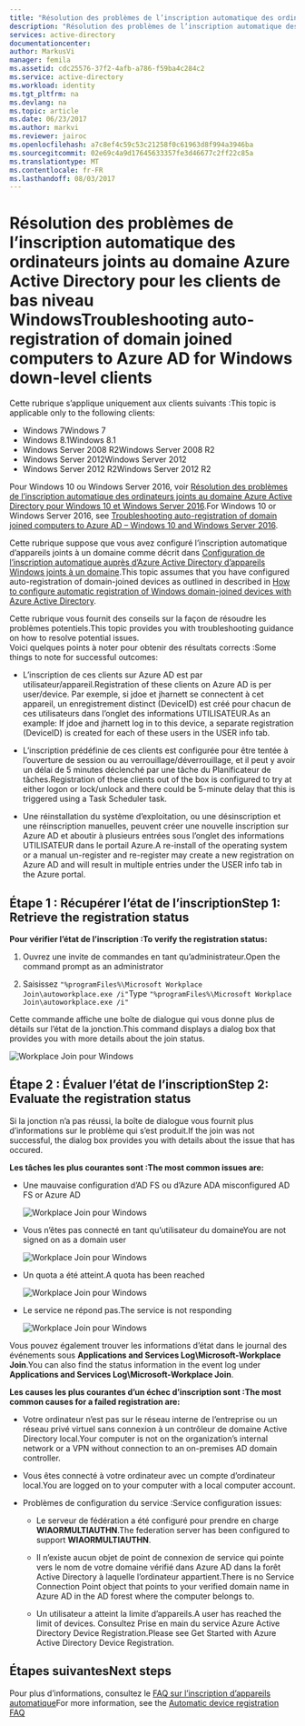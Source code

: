 ```yaml
---
title: "Résolution des problèmes de l’inscription automatique des ordinateurs joints au domaine Azure Active Directory pour les clients de bas niveau Windows | Microsoft Docs"
description: "Résolution des problèmes de l’inscription automatique des ordinateurs joints au domaine Azure Active Directory pour les clients de bas niveau Windows."
services: active-directory
documentationcenter: 
author: MarkusVi
manager: femila
ms.assetid: cdc25576-37f2-4afb-a786-f59ba4c284c2
ms.service: active-directory
ms.workload: identity
ms.tgt_pltfrm: na
ms.devlang: na
ms.topic: article
ms.date: 06/23/2017
ms.author: markvi
ms.reviewer: jairoc
ms.openlocfilehash: a7c8ef4c59c53c21258f0c61963d8f994a3946ba
ms.sourcegitcommit: 02e69c4a9d17645633357fe3d46677c2ff22c85a
ms.translationtype: MT
ms.contentlocale: fr-FR
ms.lasthandoff: 08/03/2017
---
```

# <a name="troubleshooting-auto-registration-of-domain-joined-computers-to-azure-ad-for-windows-down-level-clients"></a><span data-ttu-id="c8db9-103">Résolution des problèmes de l’inscription automatique des ordinateurs joints au domaine Azure Active Directory pour les clients de bas niveau Windows</span><span class="sxs-lookup"><span data-stu-id="c8db9-103">Troubleshooting auto-registration of domain joined computers to Azure AD for Windows down-level clients</span></span> 

<span data-ttu-id="c8db9-104">Cette rubrique s’applique uniquement aux clients suivants :</span><span class="sxs-lookup"><span data-stu-id="c8db9-104">This topic is applicable only to the following clients:</span></span> 

- <span data-ttu-id="c8db9-105">Windows 7</span><span class="sxs-lookup"><span data-stu-id="c8db9-105">Windows 7</span></span> 
- <span data-ttu-id="c8db9-106">Windows 8.1</span><span class="sxs-lookup"><span data-stu-id="c8db9-106">Windows 8.1</span></span> 
- <span data-ttu-id="c8db9-107">Windows Server 2008 R2</span><span class="sxs-lookup"><span data-stu-id="c8db9-107">Windows Server 2008 R2</span></span> 
- <span data-ttu-id="c8db9-108">Windows Server 2012</span><span class="sxs-lookup"><span data-stu-id="c8db9-108">Windows Server 2012</span></span> 
- <span data-ttu-id="c8db9-109">Windows Server 2012 R2</span><span class="sxs-lookup"><span data-stu-id="c8db9-109">Windows Server 2012 R2</span></span> 
 

<span data-ttu-id="c8db9-110">Pour Windows 10 ou Windows Server 2016, voir [Résolution des problèmes de l’inscription automatique des ordinateurs joints au domaine Azure Active Directory pour Windows 10 et Windows Server 2016](active-directory-device-registration-troubleshoot-windows.md).</span><span class="sxs-lookup"><span data-stu-id="c8db9-110">For Windows 10 or Windows Server 2016, see [Troubleshooting auto-registration of domain joined computers to Azure AD – Windows 10 and Windows Server 2016](active-directory-device-registration-troubleshoot-windows.md).</span></span>

<span data-ttu-id="c8db9-111">Cette rubrique suppose que vous avez configuré l’inscription automatique d’appareils joints à un domaine comme décrit dans [Configuration de l’inscription automatique auprès d’Azure Active Directory d’appareils Windows joints à un domaine](active-directory-device-registration-get-started.md).</span><span class="sxs-lookup"><span data-stu-id="c8db9-111">This topic assumes that you have configured auto-registration of domain-joined devices as outlined in described in [How to configure automatic registration of Windows domain-joined devices with Azure Active Directory](active-directory-device-registration-get-started.md).</span></span>
 
<span data-ttu-id="c8db9-112">Cette rubrique vous fournit des conseils sur la façon de résoudre les problèmes potentiels.</span><span class="sxs-lookup"><span data-stu-id="c8db9-112">This topic provides you with troubleshooting guidance on how to resolve potential issues.</span></span>  
<span data-ttu-id="c8db9-113">Voici quelques points à noter pour obtenir des résultats corrects :</span><span class="sxs-lookup"><span data-stu-id="c8db9-113">Some things to note for successful outcomes:</span></span> 

- <span data-ttu-id="c8db9-114">L’inscription de ces clients sur Azure AD est par utilisateur/appareil.</span><span class="sxs-lookup"><span data-stu-id="c8db9-114">Registration of these clients on Azure AD is per user/device.</span></span> <span data-ttu-id="c8db9-115">Par exemple, si jdoe et jharnett se connectent à cet appareil, un enregistrement distinct (DeviceID) est créé pour chacun de ces utilisateurs dans l’onglet des informations UTILISATEUR.</span><span class="sxs-lookup"><span data-stu-id="c8db9-115">As an example: If jdoe and jharnett log in to this device, a separate registration (DeviceID) is created for each of these users in the USER info tab.</span></span>  

- <span data-ttu-id="c8db9-116">L’inscription prédéfinie de ces clients est configurée pour être tentée à l’ouverture de session ou au verrouillage/déverrouillage, et il peut y avoir un délai de 5 minutes déclenché par une tâche du Planificateur de tâches.</span><span class="sxs-lookup"><span data-stu-id="c8db9-116">Registration of these clients out of the box is configured to try at either logon or lock/unlock and there could be 5-minute delay that this is triggered using a Task Scheduler task.</span></span> 

- <span data-ttu-id="c8db9-117">Une réinstallation du système d’exploitation, ou une désinscription et une réinscription manuelles, peuvent créer une nouvelle inscription sur Azure AD et aboutir à plusieurs entrées sous l’onglet des informations UTILISATEUR dans le portail Azure.</span><span class="sxs-lookup"><span data-stu-id="c8db9-117">A re-install of the operating system or a manual un-register and re-register may create a new registration on Azure AD and will result in multiple entries under the USER info tab in the Azure portal.</span></span> 


## <a name="step-1-retrieve-the-registration-status"></a><span data-ttu-id="c8db9-118">Étape 1 : Récupérer l’état de l’inscription</span><span class="sxs-lookup"><span data-stu-id="c8db9-118">Step 1: Retrieve the registration status</span></span> 

<span data-ttu-id="c8db9-119">**Pour vérifier l’état de l’inscription :**</span><span class="sxs-lookup"><span data-stu-id="c8db9-119">**To verify the registration status:**</span></span>  

1. <span data-ttu-id="c8db9-120">Ouvrez une invite de commandes en tant qu’administrateur.</span><span class="sxs-lookup"><span data-stu-id="c8db9-120">Open the command prompt as an administrator</span></span> 

2. <span data-ttu-id="c8db9-121">Saisissez `"%programFiles%\Microsoft Workplace Join\autoworkplace.exe /i"`</span><span class="sxs-lookup"><span data-stu-id="c8db9-121">Type `"%programFiles%\Microsoft Workplace Join\autoworkplace.exe /i"`</span></span>

<span data-ttu-id="c8db9-122">Cette commande affiche une boîte de dialogue qui vous donne plus de détails sur l’état de la jonction.</span><span class="sxs-lookup"><span data-stu-id="c8db9-122">This command displays a dialog box that provides you with more details about the join status.</span></span>

![Workplace Join pour Windows](./media/active-directory-device-registration-troubleshoot-windows-legacy/01.png)


## <a name="step-2-evaluate-the-registration-status"></a><span data-ttu-id="c8db9-124">Étape 2 : Évaluer l’état de l’inscription</span><span class="sxs-lookup"><span data-stu-id="c8db9-124">Step 2: Evaluate the registration status</span></span> 

<span data-ttu-id="c8db9-125">Si la jonction n’a pas réussi, la boîte de dialogue vous fournit plus d’informations sur le problème qui s’est produit.</span><span class="sxs-lookup"><span data-stu-id="c8db9-125">If the join was not successful, the dialog box provides you with details about the issue that has occured.</span></span>

<span data-ttu-id="c8db9-126">**Les tâches les plus courantes sont :**</span><span class="sxs-lookup"><span data-stu-id="c8db9-126">**The most common issues are:**</span></span>

- <span data-ttu-id="c8db9-127">Une mauvaise configuration d’AD FS ou d’Azure AD</span><span class="sxs-lookup"><span data-stu-id="c8db9-127">A misconfigured AD FS or Azure AD</span></span>

    ![Workplace Join pour Windows](./media/active-directory-device-registration-troubleshoot-windows-legacy/02.png)

- <span data-ttu-id="c8db9-129">Vous n’êtes pas connecté en tant qu’utilisateur du domaine</span><span class="sxs-lookup"><span data-stu-id="c8db9-129">You are not signed on as a domain user</span></span>

    ![Workplace Join pour Windows](./media/active-directory-device-registration-troubleshoot-windows-legacy/03.png)

- <span data-ttu-id="c8db9-131">Un quota a été atteint.</span><span class="sxs-lookup"><span data-stu-id="c8db9-131">A quota has been reached</span></span>

    ![Workplace Join pour Windows](./media/active-directory-device-registration-troubleshoot-windows-legacy/04.png)

- <span data-ttu-id="c8db9-133">Le service ne répond pas.</span><span class="sxs-lookup"><span data-stu-id="c8db9-133">The service is not responding</span></span> 

    ![Workplace Join pour Windows](./media/active-directory-device-registration-troubleshoot-windows-legacy/05.png)

<span data-ttu-id="c8db9-135">Vous pouvez également trouver les informations d’état dans le journal des événements sous **Applications and Services Log\Microsoft-Workplace Join**.</span><span class="sxs-lookup"><span data-stu-id="c8db9-135">You can also find the status information in the event log under **Applications and Services Log\Microsoft-Workplace Join**.</span></span>
  
<span data-ttu-id="c8db9-136">**Les causes les plus courantes d’un échec d’inscription sont :**</span><span class="sxs-lookup"><span data-stu-id="c8db9-136">**The most common causes for a failed registration are:**</span></span> 

- <span data-ttu-id="c8db9-137">Votre ordinateur n’est pas sur le réseau interne de l’entreprise ou un réseau privé virtuel sans connexion à un contrôleur de domaine Active Directory local.</span><span class="sxs-lookup"><span data-stu-id="c8db9-137">Your computer is not on the organization’s internal network or a VPN without connection to an on-premises AD domain controller.</span></span>

- <span data-ttu-id="c8db9-138">Vous êtes connecté à votre ordinateur avec un compte d’ordinateur local.</span><span class="sxs-lookup"><span data-stu-id="c8db9-138">You are logged on to your computer with a local computer account.</span></span> 

- <span data-ttu-id="c8db9-139">Problèmes de configuration du service :</span><span class="sxs-lookup"><span data-stu-id="c8db9-139">Service configuration issues:</span></span> 

  - <span data-ttu-id="c8db9-140">Le serveur de fédération a été configuré pour prendre en charge **WIAORMULTIAUTHN**.</span><span class="sxs-lookup"><span data-stu-id="c8db9-140">The federation server has been configured to support **WIAORMULTIAUTHN**.</span></span> 

  - <span data-ttu-id="c8db9-141">Il n’existe aucun objet de point de connexion de service qui pointe vers le nom de votre domaine vérifié dans Azure AD dans la forêt Active Directory à laquelle l’ordinateur appartient.</span><span class="sxs-lookup"><span data-stu-id="c8db9-141">There is no Service Connection Point object that points to your verified domain name in Azure AD in the AD forest where the computer belongs to.</span></span>

  - <span data-ttu-id="c8db9-142">Un utilisateur a atteint la limite d’appareils.</span><span class="sxs-lookup"><span data-stu-id="c8db9-142">A user has reached the limit of devices.</span></span> <span data-ttu-id="c8db9-143">Consultez Prise en main du service Azure Active Directory Device Registration.</span><span class="sxs-lookup"><span data-stu-id="c8db9-143">Please see Get Started with Azure Active Directory Device Registration.</span></span>

## <a name="next-steps"></a><span data-ttu-id="c8db9-144">Étapes suivantes</span><span class="sxs-lookup"><span data-stu-id="c8db9-144">Next steps</span></span>

<span data-ttu-id="c8db9-145">Pour plus d’informations, consultez le [FAQ sur l’inscription d’appareils automatique](active-directory-device-registration-faq.md)</span><span class="sxs-lookup"><span data-stu-id="c8db9-145">For more information, see the [Automatic device registration FAQ](active-directory-device-registration-faq.md)</span></span> 
